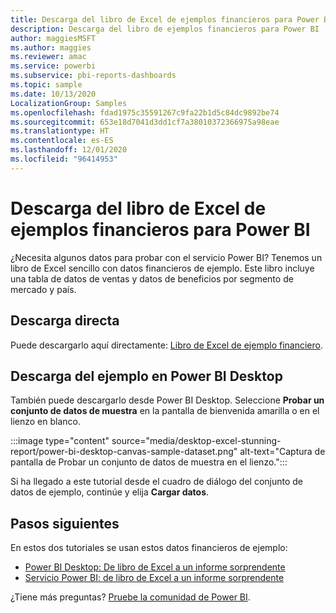 ```yaml
---
title: Descarga del libro de Excel de ejemplos financieros para Power BI
description: Descarga del libro de ejemplos financieros para Power BI
author: maggiesMSFT
ms.author: maggies
ms.reviewer: amac
ms.service: powerbi
ms.subservice: pbi-reports-dashboards
ms.topic: sample
ms.date: 10/13/2020
LocalizationGroup: Samples
ms.openlocfilehash: fdad1975c35591267c9fa22b1d5c84dc9892be74
ms.sourcegitcommit: 653e18d7041d3dd1cf7a38010372366975a98eae
ms.translationtype: HT
ms.contentlocale: es-ES
ms.lasthandoff: 12/01/2020
ms.locfileid: "96414953"
---
```

# <a name="download-the-financial-sample-excel-workbook-for-power-bi"></a>Descarga del libro de Excel de ejemplos financieros para Power BI
¿Necesita algunos datos para probar con el servicio Power BI? Tenemos un libro de Excel sencillo con datos financieros de ejemplo. Este libro incluye una tabla de datos de ventas y datos de beneficios por segmento de mercado y país. 

## <a name="download-it-directly"></a>Descarga directa

Puede descargarlo aquí directamente: [Libro de Excel de ejemplo financiero](https://go.microsoft.com/fwlink/?LinkID=521962).

## <a name="get-the-sample-in-power-bi-desktop"></a>Descarga del ejemplo en Power BI Desktop

También puede descargarlo desde Power BI Desktop. Seleccione **Probar un conjunto de datos de muestra** en la pantalla de bienvenida amarilla o en el lienzo en blanco.

:::image type="content" source="media/desktop-excel-stunning-report/power-bi-desktop-canvas-sample-dataset.png" alt-text="Captura de pantalla de Probar un conjunto de datos de muestra en el lienzo."::: 

Si ha llegado a este tutorial desde el cuadro de diálogo del conjunto de datos de ejemplo, continúe y elija **Cargar datos**.

## <a name="next-steps"></a>Pasos siguientes

En estos dos tutoriales se usan estos datos financieros de ejemplo:

- [Power BI Desktop: De libro de Excel a un informe sorprendente](desktop-excel-stunning-report.md)
- [Servicio Power BI: de libro de Excel a un informe sorprendente](service-from-excel-to-stunning-report.md)

¿Tiene más preguntas? [Pruebe la comunidad de Power BI](https://community.powerbi.com/).
